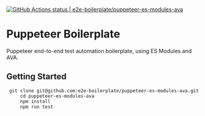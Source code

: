 [![GitHub Actions status | e2e-boilerplate/puppeteer-es-modules-ava](https://github.com/e2e-boilerplate/puppeteer-es-modules-ava/workflows/puppeteer-es-modules-ava/badge.svg)](https://github.com/e2e-boilerplate/puppeteer-es-modules-ava/actions?workflow=puppeteer-es-modules-ava)
  # Puppeteer Boilerplate
  Puppeteer end-to-end test automation boilerplate, using ES Modules and AVA.
  ## Getting Started
  	 git clone git@github.com:e2e-boilerplate/puppeteer-es-modules-ava.git
    	 cd puppeteer-es-modules-ava
    	 npm install
    	 npm run test
    